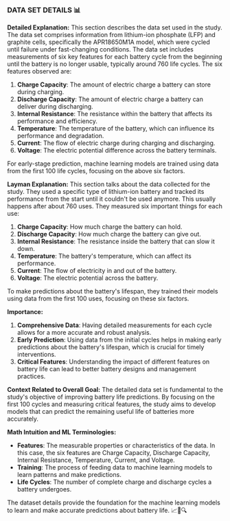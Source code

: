 ### DATA SET DETAILS 📊

**Detailed Explanation:**
This section describes the data set used in the study. The data set comprises information from lithium-ion phosphate (LFP) and graphite cells, specifically the APR18650M1A model, which were cycled until failure under fast-changing conditions. The data set includes measurements of six key features for each battery cycle from the beginning until the battery is no longer usable, typically around 760 life cycles. The six features observed are:

1. **Charge Capacity**: The amount of electric charge a battery can store during charging.
2. **Discharge Capacity**: The amount of electric charge a battery can deliver during discharging.
3. **Internal Resistance**: The resistance within the battery that affects its performance and efficiency.
4. **Temperature**: The temperature of the battery, which can influence its performance and degradation.
5. **Current**: The flow of electric charge during charging and discharging.
6. **Voltage**: The electric potential difference across the battery terminals.

For early-stage prediction, machine learning models are trained using data from the first 100 life cycles, focusing on the above six factors.

**Layman Explanation:**
This section talks about the data collected for the study. They used a specific type of lithium-ion battery and tracked its performance from the start until it couldn't be used anymore. This usually happens after about 760 uses. They measured six important things for each use:

1. **Charge Capacity**: How much charge the battery can hold.
2. **Discharge Capacity**: How much charge the battery can give out.
3. **Internal Resistance**: The resistance inside the battery that can slow it down.
4. **Temperature**: The battery's temperature, which can affect its performance.
5. **Current**: The flow of electricity in and out of the battery.
6. **Voltage**: The electric potential across the battery.

To make predictions about the battery's lifespan, they trained their models using data from the first 100 uses, focusing on these six factors.

**Importance:**
1. **Comprehensive Data**: Having detailed measurements for each cycle allows for a more accurate and robust analysis.
2. **Early Prediction**: Using data from the initial cycles helps in making early predictions about the battery's lifespan, which is crucial for timely interventions.
3. **Critical Features**: Understanding the impact of different features on battery life can lead to better battery designs and management practices.

**Context Related to Overall Goal:**
The detailed data set is fundamental to the study's objective of improving battery life predictions. By focusing on the first 100 cycles and measuring critical features, the study aims to develop models that can predict the remaining useful life of batteries more accurately.

**Math Intuition and ML Terminologies:**
- **Features**: The measurable properties or characteristics of the data. In this case, the six features are Charge Capacity, Discharge Capacity, Internal Resistance, Temperature, Current, and Voltage.
- **Training**: The process of feeding data to machine learning models to learn patterns and make predictions.
- **Life Cycles**: The number of complete charge and discharge cycles a battery undergoes.

The dataset details provide the foundation for the machine learning models to learn and make accurate predictions about battery life. 📈🔋🔍
